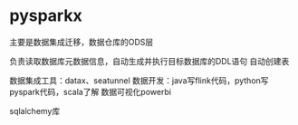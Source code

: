 # pysparkx

主要是数据集成迁移，数据仓库的ODS层

负责读取数据库元数据信息，自动生成并执行目标数据库的DDL语句 自动创建表

数据集成工具：datax、seatunnel
数据开发：java写flink代码，python写pyspark代码，scala了解
数据可视化powerbi

sqlalchemy库


